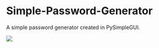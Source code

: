 # Simple-Password-Generator
A simple password generator created in PySimpleGUI.

<img src="https://i.ibb.co/stkX3Nj/spg.png"></img>
